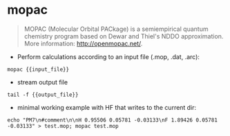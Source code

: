 # mopac

> MOPAC (Molecular Orbital PACkage) is a semiempirical quantum chemistry program based on Dewar and Thiel's NDDO approximation.
> More information: <http://openmopac.net/>.

- Perform calculations according to an input file (.mop, .dat, .arc):

`mopac {{input_file}}`

- stream output file

`tail -f {{output_file}}`

- minimal working example with HF that writes to the current dir:

`echo "PM7\n#comment\n\nH 0.95506 0.05781 -0.03133\nF 1.89426 0.05781 -0.03133" > test.mop; mopac test.mop`
